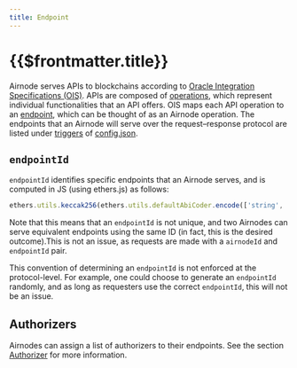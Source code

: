```yaml
---
title: Endpoint
---
```


# {{$frontmatter.title}}

<TocHeader />
<TOC class="table-of-contents" :include-level="[2,3]" />

Airnode serves APIs to blockchains according to [Oracle Integration Specifications (OIS)](../../specifications/ois.md).
APIs are composed of [operations](../../specifications/ois.md#_4-4-paths), which represent individual functionalities that an API offers. OIS maps each API operation to an [endpoint](../../specifications/ois.md#_5-endpoints), which can be thought of as an Airnode operation. The endpoints that an Airnode will serve over the request–response protocol are listed under [triggers](../../deployment-files/config-json.md#triggers) of [config.json](../../deployment-files/config-json.md).

## `endpointId`

`endpointId` identifies specific endpoints that an Airnode serves, and is computed in JS (using ethers.js) as follows:

```js
ethers.utils.keccak256(ethers.utils.defaultAbiCoder.encode(['string', 'string'], [oisTitle, endpointName]));
```

Note that this means that an `endpointId` is not unique, and two Airnodes can serve equivalent endpoints using the same ID (in fact, this is the desired outcome).This is not an issue, as requests are made with a `airnodeId` and `endpointId` pair.

This convention of determining an `endpointId` is not enforced at the protocol-level. For example, one could choose to generate an `endpointId` randomly, and as long as requesters use the correct `endpointId`, this will not be an issue.

## Authorizers

Airnodes can assign a list of authorizers to their endpoints.
See the section [Authorizer](authorizer.md) for more information.
